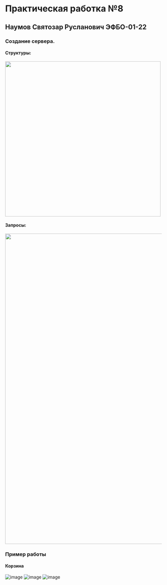# Практическая работка №8
## Наумов Святозар Русланович ЭФБО-01-22
### Создание сервера.

#### Структуры:
<img src="https://github.com/user-attachments/assets/0b84118e-f9b4-4c34-9891-87296de7abb7" width="500">

#### Запросы:

<img src="https://github.com/user-attachments/assets/90c05e87-66c1-4440-bcc9-2c641f8f03e0" width="1000">

### Пример работы
#### Корзина
![image](https://github.com/user-attachments/assets/6439491e-2639-4e8e-9345-206c3910cbb0)
![image](https://github.com/user-attachments/assets/32edd4cf-8b3d-4403-8477-c7153cb92472)
![image](https://github.com/user-attachments/assets/68093fa6-5309-4c8e-9e81-5c92ae60f19f)
